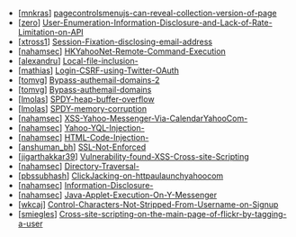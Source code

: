 * [[mnkras](https://hackerone.com/mnkras)] [pagecontrolsmenujs-can-reveal-collection-version-of-page](https://hackerone.com/reports/4938)
* [[zero](https://hackerone.com/zero)] [User-Enumeration-Information-Disclosure-and-Lack-of-Rate-Limitation-on-API](https://hackerone.com/reports/5200)
* [[xtross1](https://hackerone.com/xtross1)] [Session-Fixation-disclosing-email-address](https://hackerone.com/reports/2582)
* [[nahamsec](https://hackerone.com/nahamsec)] [HKYahooNet-Remote-Command-Execution](https://hackerone.com/reports/2127)
* [[alexandru](https://hackerone.com/alexandru)] [Local-file-inclusion-](https://hackerone.com/reports/1675)
* [[mathias](https://hackerone.com/mathias)] [Login-CSRF-using-Twitter-OAuth](https://hackerone.com/reports/2228)
* [[tomvg](https://hackerone.com/tomvg)] [Bypass-authemail-domains-2](https://hackerone.com/reports/2233)
* [[tomvg](https://hackerone.com/tomvg)] [Bypass-authemail-domains](https://hackerone.com/reports/2224)
* [[lmolas](https://hackerone.com/lmolas)] [SPDY-heap-buffer-overflow](https://hackerone.com/reports/4690)
* [[lmolas](https://hackerone.com/lmolas)] [SPDY-memory-corruption](https://hackerone.com/reports/4689)
* [[nahamsec](https://hackerone.com/nahamsec)] [XSS-Yahoo-Messenger-Via-CalendarYahooCom-](https://hackerone.com/reports/914)
* [[nahamsec](https://hackerone.com/nahamsec)] [Yahoo-YQL-Injection-](https://hackerone.com/reports/1407)
* [[nahamsec](https://hackerone.com/nahamsec)] [HTML-Code-Injection-](https://hackerone.com/reports/1376)
* [[anshuman_bh](https://hackerone.com/anshuman_bh)] [SSL-Not-Enforced](https://hackerone.com/reports/1425)
* [[jigarthakkar39](https://hackerone.com/jigarthakkar39)] [Vulnerability-found-XSS-Cross-site-Scripting](https://hackerone.com/reports/1258)
* [[nahamsec](https://hackerone.com/nahamsec)] [Directory-Traversal-](https://hackerone.com/reports/1092)
* [[pbssubhash](https://hackerone.com/pbssubhash)] [ClickJacking-on-httpaulaunchyahoocom](https://hackerone.com/reports/1229)
* [[nahamsec](https://hackerone.com/nahamsec)] [Information-Disclosure-](https://hackerone.com/reports/1091)
* [[nahamsec](https://hackerone.com/nahamsec)] [Java-Applet-Execution-On-Y-Messenger](https://hackerone.com/reports/933)
* [[wkcaj](https://hackerone.com/wkcaj)] [Control-Characters-Not-Stripped-From-Username-on-Signup](https://hackerone.com/reports/3227)
* [[smiegles](https://hackerone.com/smiegles)] [Cross-site-scripting-on-the-main-page-of-flickr-by-tagging-a-user](https://hackerone.com/reports/916)
